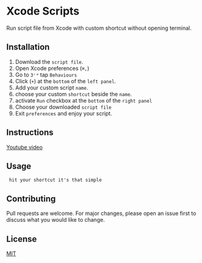 # Xcode Scripts

Run script file from Xcode with custom shortcut without opening terminal.

 
## Installation

1. Download the ```script file```.
2. Open Xcode preferences (```⌘,```)
3. Go to ```3ʳᵈ``` tap ```Behaviours```
4. Click (```+```) at the ```bottom``` of the ```left panel```.
5. Add your custom script ```name```.
6. choose your custom ```shortcut``` beside the ```name```.
7. activate ```Run```  checkbox at the ```bottom``` of the ```right panel```
8. Choose your downloaded ```script file```
9. Exit ```preferences``` and enjoy your script.

## Instructions

[Youtube video](https://www.youtube.com/watch?v=-QYAX05UhMI)


## Usage

``` hit your shortcut it's that simple```

## Contributing
Pull requests are welcome. For major changes, please open an issue first to discuss what you would like to change.

## License
[MIT](https://choosealicense.com/licenses/mit/)
